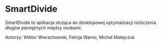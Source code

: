 # SmartDivide
SmartDivide to aplikacja służąca do desktopowej optymalizacji rozliczenia długów pieniężnych między osobami.

Autorzy: Wiktor Wierzchowski, Felicja Warno, Michał Matejczuk
